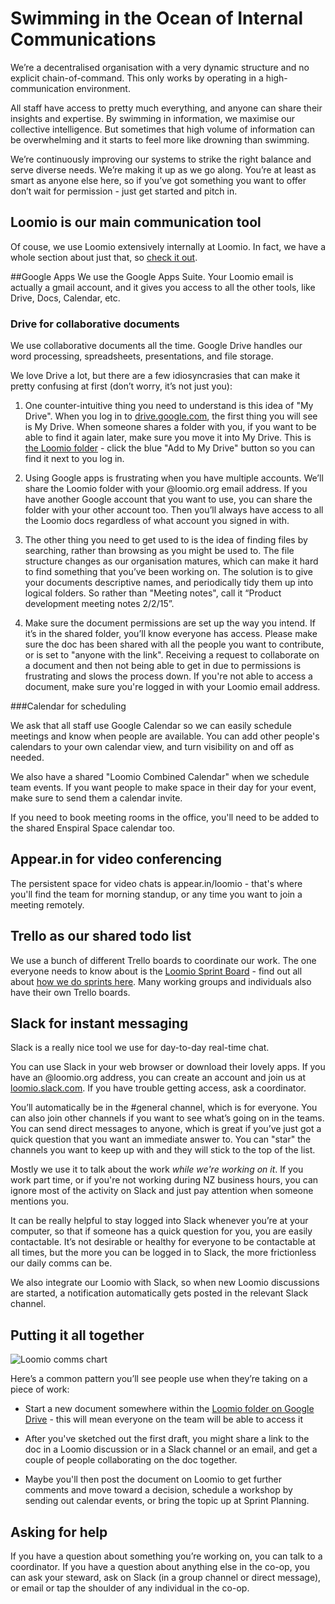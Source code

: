 # Swimming in the Ocean of Internal Communications

We’re a decentralised organisation with a very dynamic structure and no explicit chain-of-command. This only works by operating in a high-communication environment.

All staff have access to pretty much everything, and anyone can share their insights and expertise. By swimming in information, we maximise our collective intelligence. But sometimes that high volume of information can be overwhelming and it starts to feel more like drowning than swimming.

We’re continuously improving our systems to strike the right balance and serve diverse needs. We’re making it up as we go along. You’re at least as smart as anyone else here, so if you’ve got something you want to offer don’t wait for permission - just get started and pitch in.

## Loomio is our main communication tool
Of couse, we use Loomio extensively internally at Loomio. In fact, we have a whole section about just that, so [check it out](https://loomio.gitbooks.io/loomio-cooperative-handbook/content/using_loomio.html).

##Google Apps
We use the Google Apps Suite. Your Loomio email is actually a gmail account, and it gives you access to all the other tools, like Drive, Docs, Calendar, etc.

### Drive for collaborative documents

We use collaborative documents all the time. Google Drive handles our word processing, spreadsheets, presentations, and file storage.

We love Drive a lot, but there are a few idiosyncrasies that can make it pretty confusing at first (don’t worry, it’s not just you):

1. One counter-intuitive thing you need to understand is this idea of "My Drive". When you log in to [drive.google.com](http://drive.google.com), the first thing you will see is My Drive. When someone shares a folder with you, if you want to be able to find it again later, make sure you move it into My Drive. This is [the Loomio folder](https://drive.google.com/folderview?id=0B_Yex4bwI5AnZ1EzZGJuM1doOEU&usp=sharing) - click the blue "Add to My Drive" button so you can find it next to you log in.

2. Using Google apps is frustrating when you have multiple accounts. We’ll share the Loomio folder with your @loomio.org email address. If you have another Google account that you want to use, you can share the folder with your other account too. Then you’ll always have access to all the Loomio docs regardless of what account you signed in with.

3. The other thing you need to get used to is the idea of finding files by searching, rather than browsing as you might be used to. The file structure changes as our organisation matures, which can make it hard to find something that you’ve been working on. The solution is to give your documents descriptive names, and periodically tidy them up into logical folders. So rather than "Meeting notes", call it “Product development meeting notes 2/2/15”.

4. Make sure the document permissions are set up the way you intend. If it’s in the shared folder, you’ll know everyone has access. Please make sure the doc has been shared with all the people you want to contribute, or is set to "anyone with the link". Receiving a request to collaborate on a document and then not being able to get in due to permissions is frustrating and slows the process down. If you're not able to access a document, make sure you're logged in with your Loomio email address.

###Calendar for scheduling

We ask that all staff use Google Calendar so we can easily schedule meetings and know when people are available. You can add other people's calendars to your own calendar view, and turn visibility on and off as needed.

We also have a shared "Loomio Combined Calendar" when we schedule team events. If you want people to make space in their day for your event, make sure to send them a calendar invite.

If you need to book meeting rooms in the office, you'll need to be added to the shared Enspiral Space calendar too.

## Appear.in for video conferencing
The persistent space for video chats is appear.in/loomio - that's where you'll find the team for morning standup, or any time you want to join a meeting remotely.

## Trello as our shared todo list

We use a bunch of different Trello boards to coordinate our work. The one everyone needs to know about is the [Loomio Sprint Board](https://trello.com/b/skuMQvLJ/loomio-sprint-board) - find out all about [how we do sprints here](https://loomio.gitbooks.io/loomio-cooperative-handbook/content/sprints.html). Many working groups and individuals also have their own Trello boards.

## Slack for instant messaging

Slack is a really nice tool we use for day-to-day real-time chat.

You can use Slack in your web browser or download their lovely apps. If you have an @loomio.org address, you can create an account and join us at [loomio.slack.com](http://loomio.slack.com). If you have trouble getting access, ask a coordinator.

You’ll automatically be in the #general channel, which is for everyone. You can also join other channels if you want to see what’s going on in the teams. You can send direct messages to anyone, which is great if you’ve just got a quick question that you want an immediate answer to. You can "star" the channels you want to keep up with and they will stick to the top of the list.

Mostly we use it to talk about the work *while we're working on it*. If you work part time, or if you're not working during NZ business hours, you can ignore most of the activity on Slack and just pay attention when someone mentions you.

It can be really helpful to stay logged into Slack whenever you’re at your computer, so that if someone has a quick question for you, you are easily contactable. It’s not desirable or healthy for everyone to be contactable at all times, but the more you can be logged in to Slack, the more frictionless our daily comms can be.

We also integrate our Loomio with Slack, so when new Loomio discussions are started, a notification automatically gets posted in the relevant Slack channel. 

## Putting it all together

![Loomio comms chart](http://i.imgur.com/tt80uLD.png)

Here’s a common pattern you’ll see people use when they’re taking on a piece of work:

* Start a new document somewhere within the [Loomio folder on Google Drive](https://drive.google.com/folderview?id=0B_Yex4bwI5AnZ1EzZGJuM1doOEU&usp=sharing) - this will mean everyone on the team will be able to access it

* After you've sketched out the first draft, you might share a link to the doc in a Loomio discussion or in a Slack channel or an email, and get a couple of people collaborating on the doc together.

* Maybe you'll then post the document on Loomio to get further comments and move toward a decision, schedule a workshop by sending out calendar events, or bring the topic up at Sprint Planning.


## Asking for help

If you have a question about something you’re working on, you can talk to a coordinator. If you have a question about anything else in the co-op, you can ask your steward, ask on Slack (in a group channel or direct message), or email or tap the shoulder of any individual in the co-op.
